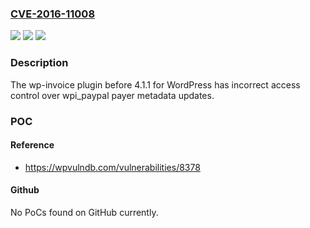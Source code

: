 ### [CVE-2016-11008](https://cve.mitre.org/cgi-bin/cvename.cgi?name=CVE-2016-11008)
![](https://img.shields.io/static/v1?label=Product&message=n%2Fa&color=blue)
![](https://img.shields.io/static/v1?label=Version&message=n%2Fa&color=blue)
![](https://img.shields.io/static/v1?label=Vulnerability&message=n%2Fa&color=brighgreen)

### Description

The wp-invoice plugin before 4.1.1 for WordPress has incorrect access control over wpi_paypal payer metadata updates.

### POC

#### Reference
- https://wpvulndb.com/vulnerabilities/8378

#### Github
No PoCs found on GitHub currently.

